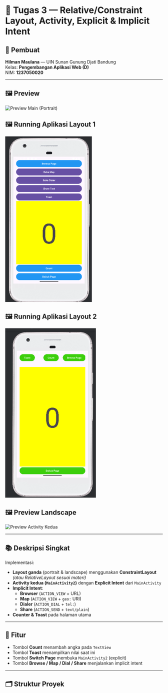 # 📱 Tugas 3 — Relative/Constraint Layout, Activity, Explicit & Implicit Intent

## 👤 Pembuat
**Hilman Maulana** — UIN Sunan Gunung Djati Bandung  
Kelas: **Pengembangan Aplikasi Web (D)** <br>
NIM: **1237050020**

---

## 🖼️ Preview
![Preview Main (Portrait)](11a.png)

## 🖼️ Running Aplikasi Layout 1
![Preview Main (Landscape)](2a.png)

## 🖼️ Running Aplikasi Layout 2
![Preview Main (Landscape)](2b.png)

## 🖼️ Preview Landscape
![Preview Activity Kedua](preview-3a.png)

---

## 📚 Deskripsi Singkat
Implementasi:
- **Layout ganda** (portrait & landscape) menggunakan **ConstraintLayout** *(atau RelativeLayout sesuai materi)*
- **Activity kedua (`MainActivity2`)** dengan **Explicit Intent** dari `MainActivity`
- **Implicit Intent**:
  - **Browser** (`ACTION_VIEW` + URL)
  - **Map** (`ACTION_VIEW` + `geo:` URI)
  - **Dialer** (`ACTION_DIAL` + `tel:`)
  - **Share** (`ACTION_SEND` + `text/plain`)
- **Counter & Toast** pada halaman utama

---

## 🧩 Fitur
- Tombol **Count** menambah angka pada `TextView`
- Tombol **Toast** menampilkan nilai saat ini
- Tombol **Switch Page** membuka `MainActivity2` (explicit)
- Tombol **Browse / Map / Dial / Share** menjalankan implicit intent

---

## 🗂️ Struktur Proyek
